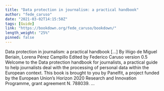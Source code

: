 ```yaml
---
title: "Data protection in journalism: a practical handbook"
author: "fede_caruso"
date: "2021-03-02T14:15:50Z"
tags: [Guide]
link: "https://bookdown.org/fede_caruso/bookdown/"
length_weight: "25%"
pinned: false
---
```


Data protection in journalism: a practical handbook [...] By Iñigo de Miguel Beriain, Lorena Pérez Campillo
Edited by Federico Caruso version 0.5 Welcome to the Data protection handbook for journalists, a practical guide to help journalists deal with the processing of personal data within the European context. This book is brought to you by Panelfit, a project funded by the European Union’s Horizon 2020 Research and Innovation Programme, grant agreement N. 788039. ...
